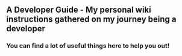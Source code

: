 ## A Developer Guide - My personal wiki instructions gathered on my journey being a developer

### You can find a lot of useful things here to help you out!
